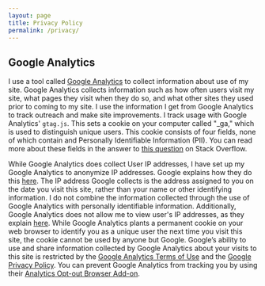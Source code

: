```yaml
---
layout: page
title: Privacy Policy
permalink: /privacy/
---
```


## Google Analytics

I use a tool called [Google Analytics](https://marketingplatform.google.com/about/analytics/) to collect information about use of my site. Google Analytics collects information such as how often users visit my site, what pages they visit when they do so, and what other sites they used prior to coming to my site. I use the information I get from Google Analytics to track outreach and make site improvements. I track usage with Google Analytics' `gtag.js`. This sets a cookie on your computer called "_ga," which is used to distinguish unique users. This cookie consists of four fields, none of which contain and Personally Identifiable Information (PII). You can read more about these fields in the answer to [this question](https://stackoverflow.com/questions/16102436/what-are-the-values-in-ga-cookie) on Stack Overflow.

While Google Analytics does collect User IP addresses, I have set up my Google Analytics to anonymize IP addresses. Google explains how they do this [here](https://support.google.com/analytics/answer/2763052?hl=en). The IP address Google collects is the address assigned to you on the date you visit this site, rather than your name or other identifying information. I do not combine the information collected through the use of Google Analytics with personally identifiable information. Additionally, Google Analytics does not allow me to view user's IP addresses, as they explain [here](https://www.analyticscourse.net/ip-tracking-google-analytics/). While Google Analytics plants a permanent cookie on your web browser to identify you as a unique user the next time you visit this site, the cookie cannot be used by anyone but Google. Google’s ability to use and share information collected by Google Analytics about your visits to this site is restricted by the [Google Analytics Terms of Use](https://www.google.com/analytics/terms/us.html) and the [Google Privacy Policy](http://www.google.com/privacypolicy.html). You can prevent Google Analytics from tracking you by using their [Analytics Opt-out Browser Add-on](https://tools.google.com/dlpage/gaoptout).